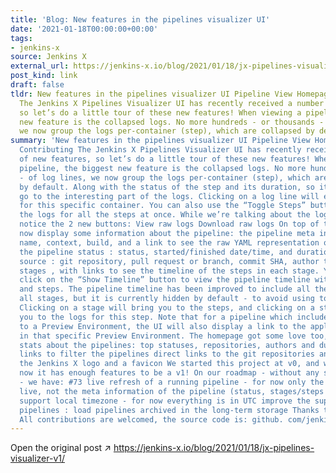 ```yaml
---
title: 'Blog: New features in the pipelines visualizer UI'
date: '2021-01-18T00:00:00+00:00'
tags:
- jenkins-x
source: Jenkins X
external_url: https://jenkins-x.io/blog/2021/01/18/jx-pipelines-visualizer-v1/
post_kind: link
draft: false
tldr: New features in the pipelines visualizer UI Pipeline View Homepage Roadmap Contributing
  The Jenkins X Pipelines Visualizer UI has recently received a number of new features,
  so let’s do a little tour of these new features! When viewing a pipeline, the biggest
  new feature is the collapsed logs. No more hundreds - or thousands - of log lines,
  we now group the logs per-container (step), which are collapsed by default.
summary: 'New features in the pipelines visualizer UI Pipeline View Homepage Roadmap
  Contributing The Jenkins X Pipelines Visualizer UI has recently received a number
  of new features, so let’s do a little tour of these new features! When viewing a
  pipeline, the biggest new feature is the collapsed logs. No more hundreds - or thousands
  - of log lines, we now group the logs per-container (step), which are collapsed
  by default. Along with the status of the step and its duration, so it’s easier to
  go to the interesting part of the logs. Clicking on a log line will expand the logs
  for this specific container. You can also use the “Toggle Steps” button to expand/collapse
  the logs for all the steps at once. While we’re talking about the logs, you can
  notice the 2 new buttons: View raw logs Download raw logs On top of the logs, we
  now display some information about the pipeline: the pipeline meta information :
  name, context, build, and a link to see the raw YAML representation of the pipeline
  the pipeline status : status, started/finished date/time, and duration the pipeline
  source : git repository, pull request or branch, commit SHA, author the pipeline
  stages , with links to see the timeline of the steps in each stage. You can also
  click on the “Show Timeline” button to view the pipeline timeline with all stages
  and steps. The pipeline timeline has been improved to include all the steps for
  all stages, but it is currently hidden by default - to avoid using too much space.
  Clicking on a stage will bring you to the steps, and clicking on a step will bring
  you to the logs for this step. Note that for a pipeline which includes a deployment
  to a Preview Environment, the UI will also display a link to the application’s URL
  in that specific Preview Environment. The homepage got some love too, with: a few
  stats about the pipelines: top statuses, repositories, authors and durations - with
  links to filter the pipelines direct links to the git repositories and pull requests
  the Jenkins X logo and a favicon We started this project at v0, and we believe that
  now it has enough features to be a v1! On our roadmap - without any specific order
  - we have: #73 live refresh of a running pipeline - for now only the logs are updated
  live, not the meta information of the pipeline (status, stages/steps timings) #42
  support local timezone - for now everything is in UTC improve the support for archived
  pipelines : load pipelines archived in the long-term storage Thanks to all the contributors!
  All contributions are welcomed, the source code is: github. com/jenkins-x/jx-pipelines-visualizer.'
---
```

Open the original post ↗ https://jenkins-x.io/blog/2021/01/18/jx-pipelines-visualizer-v1/
